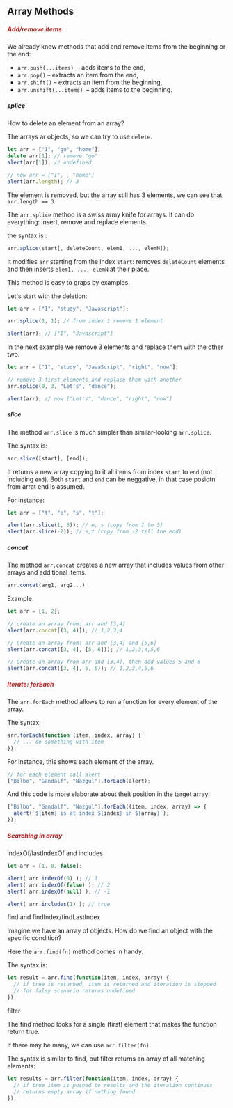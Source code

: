 <h2>Array Methods</h2>

<h5 style="color: FireBrick;">Add/remove items</h5>

We already know methods that add and remove items from the beginning or the end:

- `arr.push(...items) `– adds items to the end,
- `arr.pop()` – extracts an item from the end,
- `arr.shift()` – extracts an item from the beginning,
- `arr.unshift(...items) `– adds items to the beginning.

<h5>splice</h5>

How to delete an element from an array?

The arrays ar objects, so we can try to use `delete`.

```js
let arr = ["I", "go", "home"];
delete arr[1]; // remove "go"
alert(arr[1]); // undefined

// now arr = ["I", , "home"]
alert(arr.length); // 3
```

The element is removed, but the array still has 3 elements, we can see that `arr.length == 3`

The `arr.splice` method is a swiss army knife for arrays. It can do everything: insert, remove and replace elements.

the syntax is :

```js
arr.aplice(start[, deleteCount, elem1, ..., elemN]);
```

It modifies `arr` starting from the index `start`: removes `deleteCount` elements and then inserts `elem1, ..., elemN` at their place.

This method is easy to graps by examples.

Let's start with the deletion:

```js
let arr = ["I", "study", "Javascript"];

arr.splice(1, 1); // from index 1 remove 1 element

alert(arr); // ["I", "Javascript"]
```

In the next example we remove 3 elements and replace them with the other two.

```js
let arr = ["I", "study", "JavaScript", "right", "now"];

// remove 3 first elements and replace them with another
arr.splice(0, 3, "Let's", "dance");

alert(arr); // now ["Let's", "dance", "right", "now"]
```

<h5>slice</h5>

The method `arr.slice` is much simpler than similar-looking `arr.splice`.

The syntax is:

```js
arr.slice([start], [end]);
```

It returns a new array copying to it all items from index `start` to `end` (not including `end`).
Both `start` and `end` can be neggative, in that case posiotn from arrat end is assumed.

For instance:

```js
let arr = ["t", "e", "s", "t"];

alert(arr.slice(1, 3)); // e, s (copy from 1 to 3)
alert(arr.slice(-2)); // s,t (copy from -2 till the end)
```

<h5>concat</h5>

The method `arr.concat` creates a new array that includes values from other arrays and additional items.

```js
arr.concat(arg1, arg2...)
```

Example

```js
let arr = [1, 2];

// create an array from: arr and [3,4]
alert(arr.concat[(3, 4)]); // 1,2,3,4

// Create an array from: arr and [3,4] and [5,6]
alert(arr.concat([3, 4], [5, 6])); // 1,2,3,4,5,6

// Create an array from arr and [3,4], then add values 5 and 6
alert(arr.concat([3, 4], 5, 6)); // 1,2,3,4,5,6
```

<h5 style="color: FireBrick;">Iterate: forEach</h5>

The `arr.forEach` method allows to run a function for every element of the array.

The syntax:

```js
arr.forEach(function (item, index, array) {
  // ... do something with item
});
```

For instance, this shows each element of the array.

```js
// for each element call alert
["Bilbo", "Gandalf", "Nazgul"].forEach(alert);
```

And this code is more elaborate about theit position in the target array:

```js
["Bilbo", "Gandalf", "Nazgul"].forEach((item, index, array) => {
  alert(`${item} is at index ${index} in ${array}`);
});
```

<h5 style="color: FireBrick;">Searching in array</h5>

indexOf/lastIndexOf and includes

```js
let arr = [1, 0, false];

alert( arr.indexOf(0) ); // 1
alert( arr.indexOf(false) ); // 2
alert( arr.indexOf(null) ); // -1

alert( arr.includes(1) ); // true
```

find and findIndex/findLastIndex

Imagine we have an array of objects. How do we find an object with the specific condition?

Here the `arr.find(fn)` method comes in handy.

The syntax is:

```js
let result = arr.find(function(item, index, array) {
  // if true is returned, item is returned and iteration is stopped
  // for falsy scenario returns undefined
});
```

filter

The find method looks for a single (first) element that makes the function return true.

If there may be many, we can use `arr.filter(fn)`.

The syntax is similar to find, but filter returns an array of all matching elements:

```js
let results = arr.filter(function(item, index, array) {
  // if true item is pushed to results and the iteration continues
  // returns empty array if nothing found
});
```
